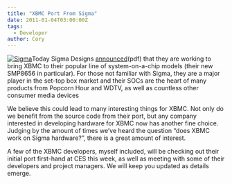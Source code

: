 ```yaml
---
title: "XBMC Port From Sigma"
date: 2011-01-04T03:00:00Z
tags:
  - Developer
author: Cory
---
```


[![](/images/blog/Sigma-designs-logo-120x101.jpeg "Sigma")](https://www.sigmadesigns.com/)Today Sigma Designs [announced](https://www.sigmadesigns.com/news/sigma-designs-upgrades-the-front-of-screen-experience/)(pdf) that they are working to bring XBMC to their popular line of system-on-a-chip models (their new SMP8656 in particular). For those not familiar with Sigma, they are a major player in the set-top box market and their SOCs are the heart of many products from Popcorn Hour and WDTV, as well as countless other consumer media devices

We believe this could lead to many interesting things for XBMC. Not only do we benefit from the source code from their port, but any company interested in developing hardware for XBMC now has another fine choice. Judging by the amount of times we’ve heard the question “does XBMC work on Sigma hardware?”, there is a great amount of interest.

A few of the XBMC developers, myself included, will be checking out their initial port first-hand at CES this week, as well as meeting with some of their developers and project managers. We will keep you updated as details emerge.
